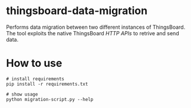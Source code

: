 # thingsboard-data-migration

Performs data migration between two different instances of ThingsBoard.
<br>
The tool exploits the native ThingsBoard <i>HTTP APIs</i> to retrive and send data.

# How to use

```shell
# install requirements
pip install -r requirements.txt

# show usage
python migration-script.py --help
```
